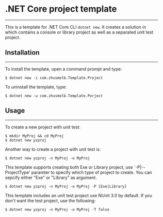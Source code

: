# .NET Core project template
---
This is a template for .NET Core CLI `dotnet new`. It creates a solution in which contains a console or library project as well as a separated unit test project.

## Installation
---
To install the template, open a command prompt and type:
```
$ dotnet new -i com.zhusmelb.Template.Project
```
To uninstall the template, type:
```
$ dotnet new -u com.zhusmelb.Template.Porject
```
## Usage
---
To create a new project with unit test:
```
$ mkdir MyProj && cd MyProj
$ dotnet new yzproj
```
Another way to create a project with unit test is:
```
$ dotnet new yzproj -n MyProj -o MyProj
```
This template supports creating both Exe or Library project, use `-P|--ProjectType' paramter to specify which type of project to create. You can sepcify either "Exe" or "Library" as argument.
```
$ dotnet new yzproj -n MyProj -o MyProj -P [Exe|Library]
```
This template includes an unit test project use NUnit 3.0 by default. If you don't want the test project, use the following:
```
$ dotnet new yzproj -n MyProj -o MyProj -T false
```
